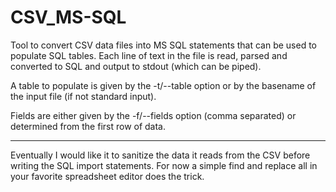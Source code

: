 # CSV_MS-SQL

Tool to convert CSV data files into MS SQL statements that
can be used to populate SQL tables. Each line of text in
the file is read, parsed and converted to SQL and output
to stdout (which can be piped).

A table to populate is given by the -t/--table option or
by the basename of the input file (if not standard input).

Fields are either given by the -f/--fields option (comma
separated) or determined from the first row of data.

--------------------------------------------------------

Eventually I would like it to sanitize the data it reads 
from the CSV before writing the SQL import statements.
For now a simple find and replace all in your favorite 
spreadsheet editor does the trick.
